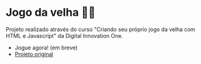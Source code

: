 # Jogo da velha 👵💕

Projeto realizado através do curso "Criando seu próprio jogo da velha com HTML e Javascript" da Digital Innovation One.

 - Jogue agora! (em breve)
 - [Projeto original](https://github.com/ruschoni02/jogo-da-velha)
